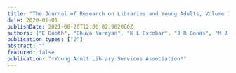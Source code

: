 ```yaml
---
title: "The Journal of Research on Libraries and Young Adults, Volume 11, No. 1"
date: 2020-01-01
publishDate: 2021-08-20T12:06:02.962066Z
authors: ["E Booth", "Bhuva Narayan", "K L Escobar", "J R Banas", "M J Oh", "R Willard", "J Dunn"]
publication_types: ["2"]
abstract: ""
featured: false
publication: "*Young Adult Library Services Association*"
---
```


